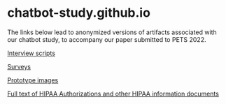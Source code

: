 # chatbot-study.github.io

The links below lead to anonymized versions of artifacts associated with our chatbot study, to accompany our paper submitted to PETS 2022.

[Interview scripts](https://github.com/chatbot-study/chatbot/tree/main/interview-scripts)

[Surveys](https://github.com/chatbot-study/chatbot/tree/main/surveys)

[Prototype images](https://github.com/chatbot-study/chatbot/tree/main/prototype-images)

[Full text of HIPAA Authorizations and other HIPAA information documents](https://github.com/chatbot-study/chatbot/tree/main/hipaa-docs)
